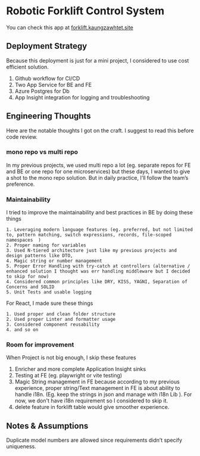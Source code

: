 # Robotic Forklift Control System

You can check this app at [forklift.kaungzawhtet.site](https://forklift.kaungzawhtet.site/)

## Deployment Strategy

Because this deployment is just for a mini project, I considered to use cost efficient solution.

1. Github workflow for CI/CD
2. Two App Service for BE and FE
3. Azure Postgres for Db
4. App Insight integration for logging and troubleshooting

## Engineering Thoughts

Here are the notable thoughts I got on the craft. I suggest to read this before code review.

### mono repo vs multi repo

In my previous projects, we used multi repo a lot (eg. separate repos for FE and BE or one repo for one microservices) but these days, I wanted to give a shot to the mono repo solution. But in daily practice, I’ll follow the team’s preference.


### Maintainability 

I tried to improve the maintainability and best practices in BE by doing these things

    1. Leveraging modern language features (eg. preferred, but not limited to, pattern matching, switch expressions, records, file-scoped namespaces  )
    2. Proper naming for variables
    3. Used N-tiered architecture just like my previous projects and design patterns like DTO,
    4. Magic string or number management
    5. Proper Error Handling with try-catch at controllers (alternative / enhanced solution I thought was err handling middleware but I decided to skip for now)
    4. Considered common principles like DRY, KISS, YAGNI, Separation of Concerns and SOLID
    5. Unit Tests and usable logging

For React, I made sure these things

    1. Used proper and clean folder structure
    2. Used proper Linter and formatter usage
    3. Considered component reusability
    4. and so on


### Room for improvement

When Project is not big enough, I skip these features

1. Enricher and more complete Application Insight sinks
2. Testing at FE (eg. playwright or vite testing)
3. Magic String management in FE because according to my previous experience, proper string/Text management in FE is about ability to handle i18n. (Eg. keep the strings in json and manage with i18n Lib ). For now, we don't have i18n requirement so I considered to skip it.
4. delete feature in forklift table would give smoother experience. 

## Notes & Assumptions
    
Duplicate model numbers are allowed since requirements didn’t specify uniqueness. 
